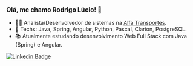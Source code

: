 ### Olá, me chamo Rodrigo Lúcio! 👋

- :man_technologist: Analista/Desenvolvedor de sistemas na <a href="https://www.alfatransportes.com.br/">Alfa Transportes</a>.
- :rocket: Techs: Java, Spring, Angular, Python, Pascal, Clarion, PostgreSQL.
- :books: Atualmente estudando desenvolvimento Web Full Stack com Java (Spring) e Angular. 

[![Linkedin Badge](https://img.shields.io/badge/-LinkedIn-blue?style=flat-square&logo=Linkedin&logoColor=white&link=https://www.linkedin.com/in/rodrigo-lucio/)](https://www.linkedin.com/in/rodrigo-lucio/)




